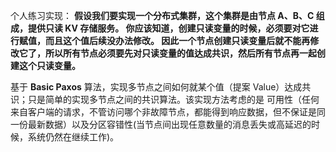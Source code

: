 个人练习实现：
**假设我们要实现一个分布式集群，这个集群是由节点 A、B、C 组成，提供只读 KV 存储服务。
你应该知道，创建只读变量的时候，必须要对它进行赋值，而且这个值后续没办法修改。
因此一个节点创建只读变量后就不能再修改它了，所以所有节点必须要先对只读变量的值达成共识，然后所有节点再一起创建这个只读变量。**



基于 **Basic Paxos** 算法，实现多节点之间如何就某个值（提案 Value）达成共识；只是简单的实现多节点之间的共识算法。该实现方法考虑的是
可用性（任何来自客户端的请求，不管访问哪个非故障节点，都能得到响应数据，但不保证是同一份最新数据）以及分区容错性(当节点间出现任意数量的消息丢失或高延迟的时候，系统仍然在继续工作)。